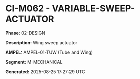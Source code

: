 # CI-M062 - VARIABLE-SWEEP-ACTUATOR

**Phase:** 02-DESIGN

**Description:** Wing sweep actuator

**AMPEL:** AMPEL-01-TUW (Tube and Wing)

**Segment:** M-MECHANICAL

**Generated:** 2025-08-25 17:27:29 UTC
